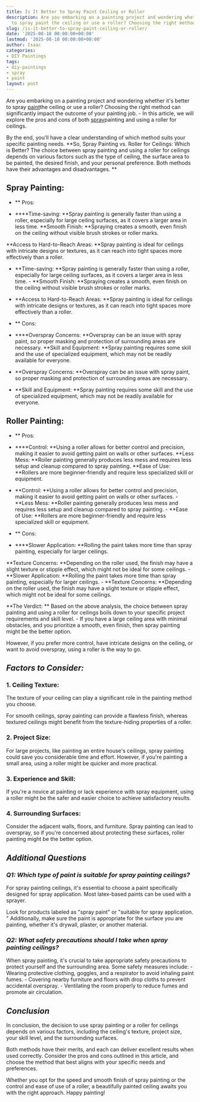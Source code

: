 ```yaml
---
title: Is It Better to Spray Paint Ceiling or Roller
description: Are you embarking on a painting project and wondering whether it's better
  to spray paint the ceiling or use a roller? Choosing the right method can...
slug: /is-it-better-to-spray-paint-ceiling-or-roller/
date: '2025-08-10 00:00:00+00:00'
lastmod: '2025-08-10 00:00:00+00:00'
author: Isaac
categories:
- DIY Paintings
tags:
- diy-paintings
- spray
- paint
layout: post
---
```

Are you embarking on a painting project and wondering whether it's better to spray [paint](https://pestpolicy.com/how-to-keep-spray-paint-from-chipping-off-metal/)the ceiling or use a roller? Choosing the right method can significantly impact the outcome of your painting job. - In this article, we will explore the pros and cons of both [spray](https://pestpolicy.com/how-to-remove-spray-paint-from-concrete/)painting and using a roller for ceilings.

By the end, you'll have a clear understanding of which method suits your specific painting needs. **So, Spray Painting vs. Roller for Ceilings: Which is Better? The choice between spray painting and using a roller for ceilings depends on various factors such as the type of ceiling, the surface area to be painted, the desired finish, and your personal preference. Both methods have their advantages and disadvantages. **

##  Spray Painting:

- **
Pros:

- ****Time-saving: **Spray painting is generally faster than using a roller, especially for large ceiling surfaces, as it covers a larger area in less time. **Smooth Finish: **Spraying creates a smooth, even finish on the ceiling without visible brush strokes or roller marks.

**Access to Hard-to-Reach Areas: **Spray painting is ideal for ceilings with intricate designs or textures, as it can reach into tight spaces more effectively than a roller.

- **Time-saving: **Spray painting is generally faster than using a roller, especially for large ceiling surfaces, as it covers a larger area in less time. - **Smooth Finish: **Spraying creates a smooth, even finish on the ceiling without visible brush strokes or roller marks.

- **Access to Hard-to-Reach Areas: **Spray painting is ideal for ceilings with intricate designs or textures, as it can reach into tight spaces more effectively than a roller.

- **
Cons:

- ****Overspray Concerns: **Overspray can be an issue with spray paint, so proper masking and protection of surrounding areas are necessary. **Skill and Equipment: **Spray painting requires some skill and the use of specialized equipment, which may not be readily available for everyone.

- **Overspray Concerns: **Overspray can be an issue with spray paint, so proper masking and protection of surrounding areas are necessary.

- **Skill and Equipment: **Spray painting requires some skill and the use of specialized equipment, which may not be readily available for everyone.

##  Roller Painting:

- **
Pros:

- ****Control: **Using a roller allows for better control and precision, making it easier to avoid getting paint on walls or other surfaces. **Less Mess: **Roller painting generally produces less mess and requires less setup and cleanup compared to spray painting. **Ease of Use: **Rollers are more beginner-friendly and require less specialized skill or equipment.

- **Control: **Using a roller allows for better control and precision, making it easier to avoid getting paint on walls or other surfaces. - **Less Mess: **Roller painting generally produces less mess and requires less setup and cleanup compared to spray painting. - **Ease of Use: **Rollers are more beginner-friendly and require less specialized skill or equipment.

- **
Cons:

- ****Slower Application: **Rolling the paint takes more time than spray painting, especially for larger ceilings.

**Texture Concerns: **Depending on the roller used, the finish may have a slight texture or stipple effect, which might not be ideal for some ceilings. - **Slower Application: **Rolling the paint takes more time than spray painting, especially for larger ceilings. - **Texture Concerns: **Depending on the roller used, the finish may have a slight texture or stipple effect, which might not be ideal for some ceilings.

**The Verdict: ** Based on the above analysis, the choice between spray painting and using a roller for ceilings boils down to your specific project requirements and skill level. - If you have a large ceiling area with minimal obstacles, and you prioritize a smooth, even finish, then spray painting might be the better option.

However, if you prefer more control, have intricate designs on the ceiling, or want to avoid overspray, using a roller is the way to go.

##  *Factors to Consider:*

###  **1. Ceiling Texture:**

The texture of your ceiling can play a significant role in the painting method you choose.

For smooth ceilings, spray painting can provide a flawless finish, whereas textured ceilings might benefit from the texture-hiding properties of a roller.

###  **2. Project Size:**

For large projects, like painting an entire house's ceilings, spray painting could save you considerable time and effort. However, if you're painting a small area, using a roller might be quicker and more practical.

###  **3. Experience and Skill:**

If you're a novice at painting or lack experience with spray equipment, using a roller might be the safer and easier choice to achieve satisfactory results.

###  **4. Surrounding Surfaces:**

Consider the adjacent walls, floors, and furniture. Spray painting can lead to overspray, so if you're concerned about protecting these surfaces, roller painting might be the better option.

##  *Additional Questions*

###  *Q1: Which type of paint is suitable for spray painting ceilings?*

For spray painting ceilings, it's essential to choose a paint specifically designed for spray application. Most latex-based paints can be used with a sprayer.

Look for products labeled as "spray paint" or "suitable for spray application. " Additionally, make sure the paint is appropriate for the surface you are painting, whether it's drywall, plaster, or another material.

###  *Q2: What safety precautions should I take when spray painting ceilings?*

When spray painting, it's crucial to take appropriate safety precautions to protect yourself and the surrounding area. Some safety measures include: - Wearing protective clothing, goggles, and a respirator to avoid inhaling paint fumes. - Covering nearby furniture and floors with drop cloths to prevent accidental overspray. - Ventilating the room properly to reduce fumes and promote air circulation.

##  *Conclusion*

In conclusion, the decision to use spray painting or a roller for ceilings depends on various factors, including the ceiling's texture, project size, your skill level, and the surrounding surfaces.

Both methods have their merits, and each can deliver excellent results when used correctly. Consider the pros and cons outlined in this article, and choose the method that best aligns with your specific needs and preferences.

Whether you opt for the speed and smooth finish of spray painting or the control and ease of use of a roller, a beautifully painted ceiling awaits you with the right approach. Happy painting!